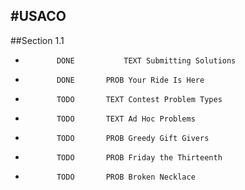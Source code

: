 #USACO
----------

##Section 1.1	
+            DONE	        TEXT Submitting Solutions
+            DONE	 	PROB Your Ride Is Here
+            TODO	 	TEXT Contest Problem Types
+            TODO	 	TEXT Ad Hoc Problems
+            TODO	 	PROB Greedy Gift Givers
+            TODO	 	PROB Friday the Thirteenth
+            TODO	 	PROB Broken Necklace
